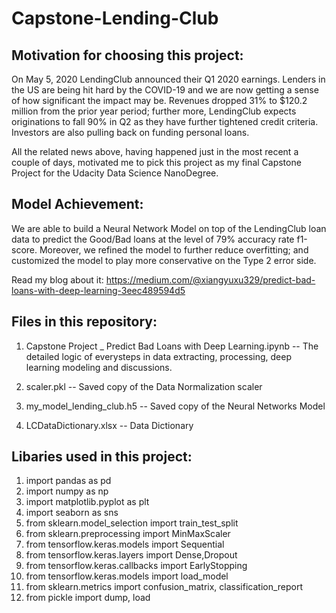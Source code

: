 # Capstone-Lending-Club

## Motivation for choosing this project:
On May 5, 2020 LendingClub announced their Q1 2020 earnings. Lenders in the US are being hit hard by the COVID-19 and we are now getting a sense of how significant the impact may be. Revenues dropped 31% to $120.2 million from the prior year period; further more, LendingClub expects originations to fall 90% in Q2 as they have further tightened credit criteria. Investors are also pulling back on funding personal loans.

All the related news above, having happened just in the most recent a couple of days, motivated me to pick this project as my final Capstone Project for the Udacity Data Science NanoDegree.

## Model Achievement:
We are able to build a Neural Network Model on top of the LendingClub loan data to predict the Good/Bad loans at the level of 79% accuracy rate f1-score. Moreover, we refined the model to further reduce overfitting; and customized the model to play more conservative on the Type 2 error side.

Read my blog about it: https://medium.com/@xiangyuxu329/predict-bad-loans-with-deep-learning-3eec489594d5

## Files in this repository:
1. Capstone Project _ Predict Bad Loans with Deep Learning.ipynb -- The detailed logic of everysteps in data extracting, processing, deep learning modeling and discussions.

2. scaler.pkl -- Saved copy of the Data Normalization scaler

3. my_model_lending_club.h5 -- Saved copy of the Neural Networks Model

4. LCDataDictionary.xlsx -- Data Dictionary

## Libaries used in this project:
1. import pandas as pd
2. import numpy as np
3. import matplotlib.pyplot as plt
4. import seaborn as sns
5. from sklearn.model_selection import train_test_split
6. from sklearn.preprocessing import MinMaxScaler
7. from tensorflow.keras.models import Sequential
8. from tensorflow.keras.layers import Dense,Dropout
9. from tensorflow.keras.callbacks import EarlyStopping
10. from tensorflow.keras.models import load_model
11. from sklearn.metrics import confusion_matrix, classification_report
12. from pickle import dump, load
